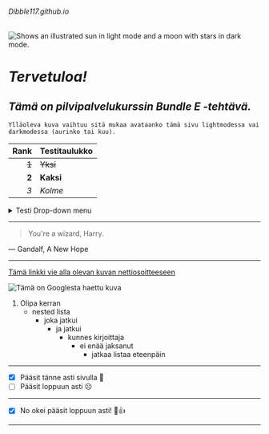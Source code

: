 ###### Dibble117.github.io
<picture>
  <source media="(prefers-color-scheme: dark)" srcset="https://user-images.githubusercontent.com/25423296/163456776-7f95b81a-f1ed-45f7-b7ab-8fa810d529fa.png">
  <source media="(prefers-color-scheme: light)" srcset="https://user-images.githubusercontent.com/25423296/163456779-a8556205-d0a5-45e2-ac17-42d089e3c3f8.png">
  <img alt="Shows an illustrated sun in light mode and a moon with stars in dark mode." src="https://user-images.githubusercontent.com/25423296/163456779-a8556205-d0a5-45e2-ac17-42d089e3c3f8.png">
</picture>

# ***Tervetuloa!***

## *Tämä on pilvipalvelukurssin Bundle E -tehtävä.*

```
Ylläoleva kuva vaihtuu sitä mukaa avataanko tämä sivu lightmodessa vai darkmodessa (aurinko tai kuu).
```

| Rank | Testitaulukko |
|-----:|---------------|
|     ~~1~~|         ~~Yksi~~      |
|     **2**|       **Kaksi**        |
|     _3_|            _Kolme_   |

<details>
<summary>Testi Drop-down menu</summary>

Jos näet tämän, onnistuit painamaan nuolta! Hieno juttu!

</details>

---

> You're a wizard, Harry.

— Gandalf, A New Hope

---


[Tämä linkki vie alla olevan kuvan nettiosoitteeseen](https://github.githubassets.com/images/modules/open_graph/github-octocat.png)

![Tämä on Googlesta haettu kuva](https://github.githubassets.com/images/modules/open_graph/github-octocat.png)

1. Olipa kerran
   - nested lista
     - joka jatkui
       - ja jatkui
         - kunnes kirjoittaja
           - ei enää jaksanut
             - jatkaa listaa eteenpäin

---

- [x] Pääsit tänne asti sivulla 🎉
- [ ] Pääsit loppuun asti ☹️

---

- [x] No okei pääsit loppuun asti! 🥳👍

---
